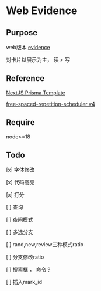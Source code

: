 #  Web Evidence

## Purpose

web版本 [evidence](https://github.com/Tecpatl/nvim-evidence)

对卡片以展示为主， 读 > 写

## Reference

[NextJS Prisma Template](https://github.com/railwayapp-templates/nextjs-prisma.git)

[free-spaced-repetition-scheduler v4](https://github.com/open-spaced-repetition/free-spaced-repetition-scheduler)

## Require

node>=18

## Todo

[x] 字体修改

[x] 代码高亮

[x] 打分

[ ] 查询

[ ] 夜间模式

[ ] 多选分支

[ ] rand,new,review三种模式ratio

[ ] 分支修改ratio

[ ] 搜索框 ， 命令？

[ ] 插入mark_id
